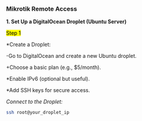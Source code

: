 ### Mikrotik Remote Access
**1. Set Up a DigitalOcean Droplet (Ubuntu Server)**

<mark>Step 1</mark>

*Create a Droplet:

  -Go to DigitalOcean and create a new Ubuntu droplet.
  
  +Choose a basic plan (e.g., $5/month).
  
  *Enable IPv6 (optional but useful).
  
  *Add SSH keys for secure access.

_Connect to the Droplet:_

```bash
ssh root@your_droplet_ip
```
